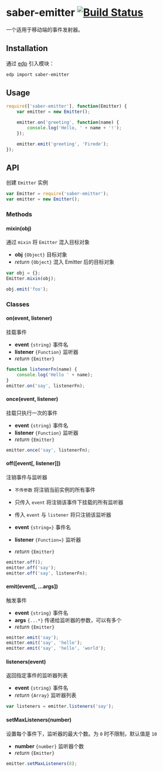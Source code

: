 saber-emitter [![Build Status](https://travis-ci.org/ecomfe/saber-emitter.png)](https://travis-ci.org/ecomfe/saber-emitter)
===

一个适用于移动端的事件发射器。

## Installation

通过 [edp](https://github.com/ecomfe/edp) 引入模块：

```sh
edp import saber-emitter
```

## Usage

```js
require(['saber-emitter'], function(Emitter) {
    var emitter = new Emitter();

    emitter.on('greeting', function(name) {
        console.log('Hello, ' + name + '!');
    });

    emitter.emit('greeting', 'Firede');
});
```

## API

创建 `Emitter` 实例

```js
var Emitter = require('saber-emitter');
var emitter = new Emitter();
```

### Methods

#### mixin(obj)

通过 `mixin` 将 `Emitter` 混入目标对象

* **obj** `{Object}` 目标对象
* _return_ `{Object}` 混入 Emitter 后的目标对象

```js
var obj = {};
Emitter.mixin(obj);

obj.emit('foo');
```

### Classes

#### on(event, listener)

挂载事件

* **event** `{string}` 事件名
* **listener** `{Function}` 监听器
* _return_ `{Emitter}`

```js
function listenerFn(name) {
    console.log('Hello ' + name);
}
emitter.on('say', listenerFn);
```

#### once(event, listener)

挂载只执行一次的事件

* **event** `{string}` 事件名
* **listener** `{Function}` 监听器
* _return_ `{Emitter}`

```js
emitter.once('say', listenerFn);
```

#### off([event[, listener]])

注销事件与监听器

* `不传参数` 将注销当前实例的所有事件
* 只传入 `event` 将注销该事件下挂载的所有监听器
* 传入 `event` 与 `listener` 将只注销该监听器

* **event** `{string=}` 事件名
* **listener** `{Function=}` 监听器
* _return_ `{Emitter}`

```js
emitter.off();
emitter.off('say');
emitter.off('say', listenerFn);
```

#### emit(event[, ...args])

触发事件

* **event** `{string}` 事件名
* **args** `{...*}` 传递给监听器的参数，可以有多个
* _return_ `{Emitter}`

```js
emitter.emit('say');
emitter.emit('say', 'hello');
emitter.emit('say', 'hello', 'world');
```

#### listeners(event)

返回指定事件的监听器列表

* **event** `{string}` 事件名
* _return_ `{Array}` 监听器列表

```js
var listeners = emitter.listeners('say');
```

#### setMaxListeners(number)

设置每个事件下，监听器的最大个数。为 `0` 时不限制，默认值是 `10`

* **number** `{number}` 监听器个数
* _return_ `{Emitter}`

```js
emitter.setMaxListeners(8);
```
